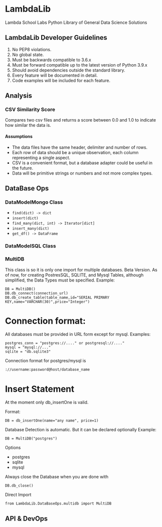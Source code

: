 # LambdaLib
Lambda School Labs Python Library of General Data Science Solutions


## LambdaLib Developer Guidelines
1. No PEP8 violations.
2. No global state.
3. Must be backwards compatible to 3.6.x
4. Must be forward compatible up to the latest version of Python 3.9.x
5. Should avoid dependencies outside the standard library.
6. Every feature will be documented in detail.
7. Code examples will be included for each feature.


## Analysis

### CSV Similarity Score
Compares two csv files and returns a score between 0.0 and 1.0 to indicate how 
similar the data is. 

#### Assumptions
- The data files have the same header, delimiter and number of rows.
- Each row of data should be a unique observation, each column representing a single aspect.
- CSV is a convenient format, but a database adapter could be useful in the future.
- Data will be primitive strings or numbers and not more complex types.


## DataBase Ops

### DataModelMongo Class
- `find(dict) -> dict`
- `insert(dict)`
- `find_many(dict, int) -> Iterator[dict]`
- `insert_many(dict)`
- `get_df() -> DataFrame`

### DataModelSQL Class

### MultiDB
 This class is so it is only one import for multiple databases. Beta Version. As of now, for creating PostresSQL, SQLITE, and Mysql Tables, although simplified, the Data Types must be specified. Example:

 ```
 DB = MultiDB()
 DB.db_connect(connection_url)
 DB.db_create_table(table_name,id="SERIAL PRIMARY KEY,name="VARCHAR(30)",price="Integer")
 ```
# Connection format: 
All databases must be provided in URL form except for mysql. Examples: 
```
postgres_conn = "postgres://...." or postgresql://...."
mysql = "mysql://..."
sqlite = "db.sqlite3"
```
Connection format for postgres/mysql is 
```
://username:password@host/database_name
```
# Insert Statement
At the moment only db_insertOne is valid. 

Format:
```
DB = db_insertOne(name="any name", price=1)
```
Database Detection is automatic. But it can be declared optionally Example: 
```
DB = MultiDB("postgres")
```
 Options 
- postgres
- sqlite
- mysql

Always close the Database when you are done with 
```
DB.db_close()
```
Direct Import
```
from LambdaLib.DataBaseOps.multidb import MultiDB
```
## API & DevOps
